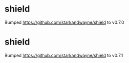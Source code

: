 
# shield
Bumped https://github.com/starkandwayne/shield to v0.7.0

# shield
Bumped https://github.com/starkandwayne/shield to v0.7.1
